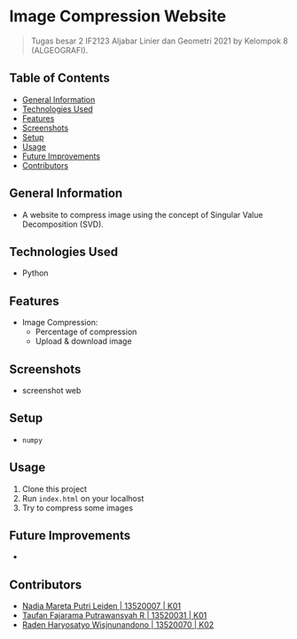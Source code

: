 # Image Compression Website
> Tugas besar 2 IF2123 Aljabar Linier dan Geometri 2021
> by Kelompok 8 (ALGEOGRAFI).


## Table of Contents
* [General Information](#general-information)
* [Technologies Used](#technologies-used)
* [Features](#features)
* [Screenshots](#screenshots)
* [Setup](#setup)
* [Usage](#usage)
* [Future Improvements](#future-improvements)
* [Contributors](#contributors)


## General Information
- A website to compress image using the concept of Singular Value Decomposition (SVD).

## Technologies Used
- Python

## Features
- Image Compression:
    - Percentage of compression
    - Upload & download image

## Screenshots
- screenshot web

## Setup
- `numpy`

## Usage
1. Clone this project
2. Run `index.html` on your localhost
3. Try to compress some images

## Future Improvements
- 

## Contributors
- [Nadia Mareta Putri Leiden | 13520007 | K01](https://github.com/KorbanFidas2A)
- [Taufan Fajarama Putrawansyah R | 13520031 | K01](https://github.com/roastland)
- [Raden Haryosatyo Wisjnunandono | 13520070 | K02](https://github.com/nandono206)
